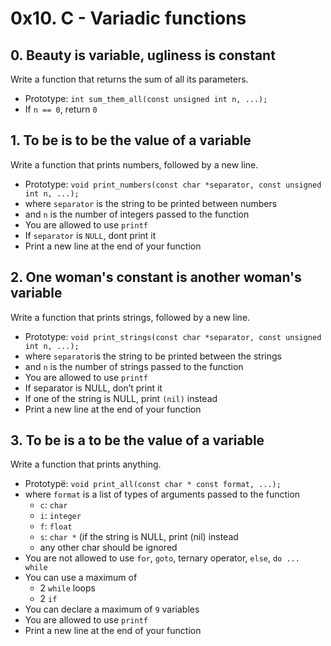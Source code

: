 # 0x10. C - Variadic functions #

## 0. Beauty is variable, ugliness is constant ##
Write a function that returns the sum of all its parameters.
* Prototype: `int sum_them_all(const unsigned int n, ...);`
* If `n == 0`, return `0`


## 1. To be is to be the value of a variable ##
Write a function that prints numbers, followed by a new line.
* Prototype: `void print_numbers(const char *separator, const unsigned int n, ...);`
* where `separator` is the string to be printed between numbers
* and `n` is the number of integers passed to the function
* You are allowed to use `printf`
* If `separator` is `NULL`, dont print it
* Print a new line at the end of your function


## 2. One woman's constant is another woman's variable ##
Write a function that prints strings, followed by a new line.
* Prototype: `void print_strings(const char *separator, const unsigned int n, ...);`
* where `separator`is the string to be printed between the strings
* and `n` is the number of strings passed to the function
* You are allowed to use `printf`
* If separator is NULL, don’t print it
* If one of the string is NULL, print `(nil)` instead
* Print a new line at the end of your function


## 3. To be is a to be the value of a variable
Write a function that prints anything.
* Prototypë: `void print_all(const char * const format, ...);`
* where `format` is a list of types of arguments passed to the function
	* `c`: `char`
	* `i`: `integer`
	* `f`: `float`
	* `s`: `char *` (if the string is NULL, print (nil) instead
	* any other char should be ignored
* You are not allowed to use `for`, `goto`, ternary operator, `else`, `do ... while`
* You can use a maximum of
	* 2 `while` loops
	* 2 `if`
* You can declare a maximum of `9` variables
* You are allowed to use `printf`
* Print a new line at the end of your function
